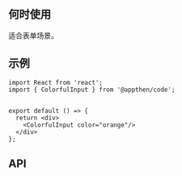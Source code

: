 ## 何时使用

适合表单场景。

## 示例

```tsx
import React from 'react';
import { ColorfulInput } from '@appthen/code';


export default () => {
  return <div>
    <ColorfulInput color="orange"/>
  </div>
};
```

## API

<API hideTitle  src="@/components/colorful-input/colorful-input.tsx" />
